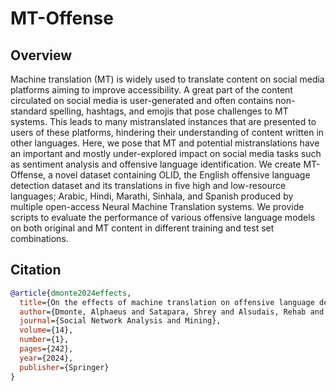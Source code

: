 # MT-Offense
Overview
----
Machine translation (MT) is widely used to translate content on social media platforms aiming to improve accessibility. A great part of the content circulated on social media is user-generated and often contains non-standard spelling, hashtags, and emojis that pose challenges to MT systems. This leads to many mistranslated instances that are presented to users of these platforms, hindering their understanding of content written in other languages. Here, we pose that MT and potential mistranslations have an important and mostly under-explored impact on social media tasks such as sentiment analysis and offensive language identification. We create MT-Offense, a novel dataset containing OLID, the English offensive language detection dataset and its translations in five high and low-resource languages; Arabic, Hindi, Marathi, Sinhala, and Spanish produced by multiple open-access Neural Machine Translation systems. We provide scripts to evaluate the performance of various offensive language models on both original and MT content in different training and test set combinations.

Citation
----
```bibtex
@article{dmonte2024effects,
  title={On the effects of machine translation on offensive language detection},
  author={Dmonte, Alphaeus and Satapara, Shrey and Alsudais, Rehab and Ranasinghe, Tharindu and Zampieri, Marcos},
  journal={Social Network Analysis and Mining},
  volume={14},
  number={1},
  pages={242},
  year={2024},
  publisher={Springer}
}
```
